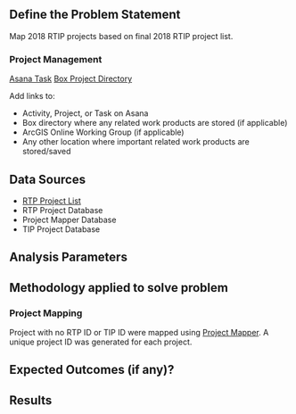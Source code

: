 ## Define the Problem Statement

Map 2018 RTIP projects based on final 2018 RTIP project list. 

### Project Management 

[Asana Task](https://app.asana.com/0/229355710745434/486611376216403)
[Box Project Directory](https://mtcdrive.box.com/s/3ypohbkh97ovutohnz289s1fguz37zu0)

Add links to:
- Activity, Project, or Task on Asana 
- Box directory where any related work products are stored (if applicable) 
- ArcGIS Online Working Group (if applicable) 
- Any other location where important related work products are stored/saved 

## Data Sources

- [RTP Project List]()
- RTP Project Database 
- Project Mapper Database 
- TIP Project Database 

## Analysis Parameters

## Methodology applied to solve problem

### Project Mapping 
Project with no RTP ID or TIP ID were mapped using [Project Mapper](http://project-mapper.us-west-2.elasticbeanstalk.com/). A unique project ID was generated for each project. 

## Expected Outcomes (if any)?

## Results
